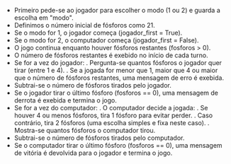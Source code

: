 - Primeiro pede-se ao jogador para escolher o modo (1 ou 2) e guarda a escolha em "modo".
- Definimos o número inicial de fósforos como 21.
- Se o modo for 1, o jogador começa (jogador_first = True).
- Se o modo for 2, o computador começa (jogador_first = False).
- O jogo continua enquanto houver fósforos restantes (fosforos > 0).
- O número de fósforos restantes é exebido no início de cada turno.
- Se for a vez do jogador:
     . Pergunta-se quantos fósforos o jogador quer tirar (entre 1 e 4).
     . Se a jogada for menor que 1, maior que 4 ou maior que o número de fósforos restantes, uma mensagem de erro é exebida. 
- Subtrai-se o número de fósforos tirados pelo jogador.
- Se o jogador tirar o último fósforo (fosforos == 0), uma mensagem de derrota é exebida e termina o jogo.
- Se for a vez do computador:
     . O computador decide a jogada:
     . Se houver 4 ou menos fósforos, tira 1 fósforo para evitar perder.
     . Caso contrário, tira 2 fósforos (uma escolha simples e fixa neste caso).
     . Mostra-se quantos fósforos o computador tirou.
- Subtrai-se o número de fósforos tirados pelo computador.
- Se o computador tirar o último fósforo (fosforos == 0), uma mensagem de vitória é devolvida para o jogador e termina o jogo. 